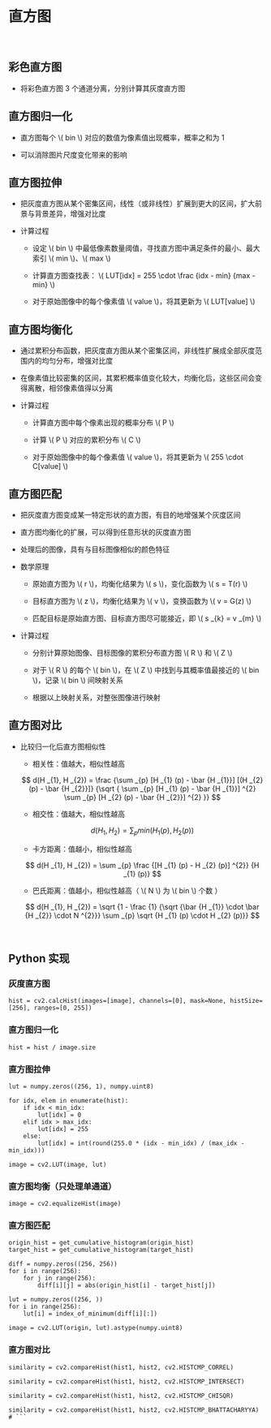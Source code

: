 <script type="text/javascript" src="http://cdn.mathjax.org/mathjax/latest/MathJax.js?config=default"></script>

# 直方图

&nbsp;

## 彩色直方图

- 将彩色直方图 3 个通道分离，分别计算其灰度直方图

## 直方图归一化

- 直方图每个 \\( bin \\) 对应的数值为像素值出现概率，概率之和为 1

- 可以消除图片尺度变化带来的影响

## 直方图拉伸

- 把灰度直方图从某个密集区间，线性（或非线性）扩展到更大的区间，扩大前景与背景差异，增强对比度

- 计算过程

	- 设定 \\( bin \\) 中最低像素数量阈值，寻找直方图中满足条件的最小、最大索引 \\( min \\)、\\( max \\)

	- 计算直方图查找表： \\( LUT[idx] = 255 \cdot \frac {idx - min} {max - min} \\)

	- 对于原始图像中的每个像素值 \\( value \\)，将其更新为 \\( LUT[value] \\)

## 直方图均衡化

- 通过累积分布函数，把灰度直方图从某个密集区间，非线性扩展成全部灰度范围内的均匀分布，增强对比度

- 在像素值比较密集的区间，其累积概率值变化较大，均衡化后，这些区间会变得离散，相邻像素值得以分离

- 计算过程

	- 计算直方图中每个像素出现的概率分布 \\( P \\)
	
	- 计算 \\( P \\) 对应的累积分布 \\( C \\) 
	
	- 对于原始图像中的每个像素值 \\( value \\)，将其更新为 \\( 255 \cdot C[value] \\)

## 直方图匹配

- 把灰度直方图变成某一特定形状的直方图，有目的地增强某个灰度区间

- 直方图均衡化的扩展，可以得到任意形状的灰度直方图

- 处理后的图像，具有与目标图像相似的颜色特征

- 数学原理

	- 原始直方图为 \\( r \\)，均衡化结果为 \\( s \\)，变化函数为 \\( s = T(r) \\)

	- 目标直方图为 \\( z \\)，均衡化结果为 \\( v \\)，变换函数为 \\( v = G(z) \\)

	- 匹配目标是原始直方图、目标直方图尽可能接近，即 \\( s \_{k} = v \_{m} \\)

- 计算过程

	- 分别计算原始图像、目标图像的累积分布直方图 \\( R \\) 和 \\( Z \\)

	- 对于 \\( R \\) 的每个 \\( bin \\)，在 \\( Z \\) 中找到与其概率值最接近的 \\( bin \\)，记录 \\( bin \\) 间映射关系
	
	- 根据以上映射关系，对整张图像进行映射

## 直方图对比

- 比较归一化后直方图相似性

	- 相关性：值越大，相似性越高
	
	$$ d(H _{1}, H _{2}) = \frac {\sum _{p} [H _{1} (p) - \bar {H _{1}}] [(H _{2} (p) - \bar {H _{2}}]} {\sqrt { \sum _{p} [H _{1} (p) - \bar {H _{1}}] ^{2} \sum _{p} [H _{2} (p) - \bar {H _{2}}] ^{2} }} $$
	
	- 相交性：值越大，相似性越高
	
	$$ d(H _{1}, H _{2}) = \sum _{p} min(H _{1} (p), H _{2} (p)) $$

	- 卡方距离：值越小，相似性越高
	
	$$ d(H _{1}, H _{2}) = \sum _{p} \frac {[H _{1} (p) - H _{2} (p)] ^{2}} {H _{1} (p)} $$

	- 巴氏距离：值越小，相似性越高（ \\( N \\) 为 \\( bin \\) 个数 ）
	
	$$ d(H _{1}, H _{2}) = \sqrt {1 - \frac {1} {\sqrt {\bar {H _{1}} \cdot \bar {H _{2}} \cdot N ^{2}}} \sum _{p} \sqrt {H _{1} (p) \cdot H _{2} (p)}} $$

&nbsp;

## Python 实现

### 灰度直方图

```
hist = cv2.calcHist(images=[image], channels=[0], mask=None, histSize=[256], ranges=[0, 255])
```

### 直方图归一化

```
hist = hist / image.size
```

### 直方图拉伸

```
lut = numpy.zeros((256, 1), numpy.uint8)

for idx, elem in enumerate(hist):
	if idx < min_idx:
		lut[idx] = 0
	elif idx > max_idx:
		lut[idx] = 255
	else:
		lut[idx] = int(round(255.0 * (idx - min_idx) / (max_idx - min_idx)))

image = cv2.LUT(image, lut)
```

### 直方图均衡（只处理单通道）

```
image = cv2.equalizeHist(image)
```

### 直方图匹配

```
origin_hist = get_cumulative_histogram(origin_hist)
target_hist = get_cumulative_histogram(target_hist)

diff = numpy.zeros((256, 256))
for i in range(256):
	for j in range(256):
		diff[i][j] = abs(origin_hist[i] - target_hist[j])
			
lut = numpy.zeros((256, ))
for i in range(256):
	lut[i] = index_of_minimum(diff[i][:])
	
image = cv2.LUT(origin, lut).astype(numpy.uint8)
```

### 直方图对比

```
similarity = cv2.compareHist(hist1, hist2, cv2.HISTCMP_CORREL)

similarity = cv2.compareHist(hist1, hist2, cv2.HISTCMP_INTERSECT)

similarity = cv2.compareHist(hist1, hist2, cv2.HISTCMP_CHISQR)

similarity = cv2.compareHist(hist1, hist2, cv2.HISTCMP_BHATTACHARYYA)
# ```